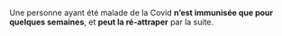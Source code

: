 Une personne ayant été malade de la Covid **n’est immunisée que pour quelques semaines**, et **peut la ré-attraper** par la suite.
